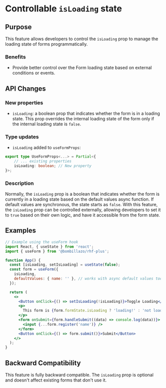 # Controllable `isLoading` state

## Purpose

This feature allows developers to control the `isLoading` prop to manage the loading state of forms programmatically.

### Benefits

- Provide better control over the Form loading state based on external conditions or events.

## API Changes

### New properties

- `isLoading`: a boolean prop that indicates whether the form is in a loading state. This prop overrides the internal loading state of the form only if the internal loading state is `false`.

### Type updates

- `isLoading` added to `useFormProps`:

```typescript
export type UseFormProps<...> = Partial<{
    // ... existing properties
    isLoading: boolean; // New property
}>;
```

### Description

Normally, the `isLoading` prop is a boolean that indicates whether the form is currently in a loading state based on the default values async function. If default values are synchronous, the state starts as `false`. With this feature, the `isLoading` prop can be controlled externally, allowing developers to set it to `true` based on their own logic, and have it accessible from the form state.

## Examples

```jsx
// Example using the useForm hook
import React, { useState } from 'react';
import { useForm } from '@bombillazo/rhf-plus';

function App() {
  const [isLoading, setIsLoading] = useState(false);
  const form = useForm({
    isLoading,
    defaultValues: { name: '' }, // works with async default values too!
  });

  return (
    <>
      <Button onClick={() => setIsLoading(!isLoading)}>Toggle Loading</Button>
      <p>
        This form is {form.formState.isLoading ? 'loading!' : 'not loading.'}
      </p>
      <form onSubmit={form.handleSubmit((data) => console.log(data))}>
        <input {...form.register('name')} />
      </form>
      <Button onClick={() => form.submit()}>Submit</Button>
    </>
  );
}
```

## Backward Compatibility

This feature is fully backward compatible. The `isLoading` prop is optional and doesn't affect existing forms that don't use it.
